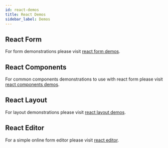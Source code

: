 ```yaml
---
id: react-demos
title: React Demos
sidebar_label: Demos
---
```


## React Form

For form demonstrations please visit [react form demos](/demo-react-form.html).

## React Components

For common components demonstrations to use with react form please visit [react components demos](/demo-react-components.html).

## React Layout

For layout demonstrations please visit [react layout demos](/demo-react-layout.html).

## React Editor

For a simple online form editor please visit [react editor](/demo-react-editor.html).
